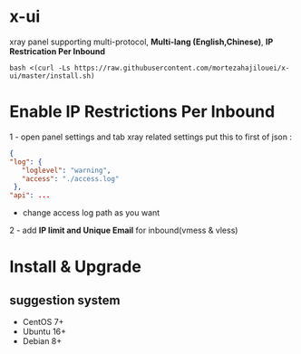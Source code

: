 # x-ui

xray panel supporting multi-protocol, **Multi-lang (English,Chinese)**, **IP Restrication Per Inbound**



```
bash <(curl -Ls https://raw.githubusercontent.com/mortezahajilouei/x-ui/master/install.sh)
```

# Enable IP Restrictions Per Inbound
1 - open panel settings and tab xray related settings put this to first of json :
 ```json
 { 
 "log": {
    "loglevel": "warning", 
    "access": "./access.log"
  },
 "api": ...
```
- change access log path as you want

2 - add **IP limit and Unique Email** for inbound(vmess & vless)

# Install & Upgrade

## suggestion system

- CentOS 7+
- Ubuntu 16+
- Debian 8+

